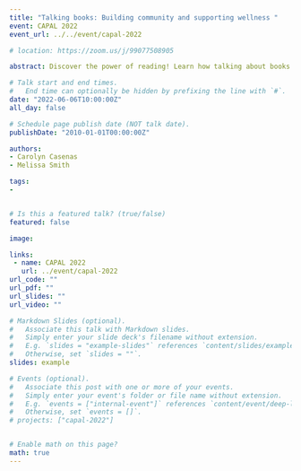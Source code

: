 ```yaml
---
title: "Talking books: Building community and supporting wellness "
event: CAPAL 2022
event_url: ../../event/capal-2022

# location: https://zoom.us/j/99077508905

abstract: Discover the power of reading! Learn how talking about books provided stress relief, strengthened community and contributed to participants’ overall wellbeing. Librarians Melissa Smith and Carolyn Caseñas will also share their key strategies and partnerships that led to their program’s success. During the SFU’s initial remote work period, Surrey campus faculty and staff would meet regularly to maintain a sense of community. From this grew the SFU Surrey Book Chat, a monthly online meeting where participants discussed recently read books or books related to the month’s theme.  Co-facilitated by 2 librarians from SFU Surrey’s Fraser Library and a campus staff member, the book chats fulfilled the need for safe social gatherings around a shared interest and acted as a constructive way to deal with pandemic related stress. At the same time, the book chats provided Fraser librarians the opportunity to solicit book suggestions for the popular reading collection, network without networking (informal networking), raise the Fraser Library’s profile in the university, and support and amplify local EDI initiatives, thereby strengthening Fraser Library’s connection to the Surrey Campus community. While the SFU Surrey Book Chat is currently dormant, we have learned that a program’s success is not always measured by the number of participants or its longevity. The resulting relationships and framework to revive and reinvent the program to suit prevailing needs will serve Fraser Library in the long term. 

# Talk start and end times.
#   End time can optionally be hidden by prefixing the line with `#`.
date: "2022-06-06T10:00:00Z"
all_day: false

# Schedule page publish date (NOT talk date).
publishDate: "2010-01-01T00:00:00Z"

authors:
- Carolyn Casenas
- Melissa Smith

tags: 
- 


# Is this a featured talk? (true/false)
featured: false

image:

links:
 - name: CAPAL 2022
   url: ../event/capal-2022
url_code: ""
url_pdf: ""
url_slides: ""
url_video: ""

# Markdown Slides (optional).
#   Associate this talk with Markdown slides.
#   Simply enter your slide deck's filename without extension.
#   E.g. `slides = "example-slides"` references `content/slides/example-slides.md`.
#   Otherwise, set `slides = ""`.
slides: example

# Events (optional).
#   Associate this post with one or more of your events.
#   Simply enter your event's folder or file name without extension.
#   E.g. `events = ["internal-event"]` references `content/event/deep-learning/index.md`.
#   Otherwise, set `events = []`.
# projects: ["capal-2022"]


# Enable math on this page?
math: true
---
```


